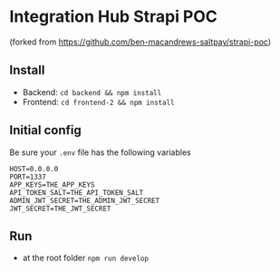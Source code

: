 # Integration Hub Strapi POC

(forked from https://github.com/ben-macandrews-saltpay/strapi-poc)

## Install

- Backend: `cd backend && npm install`
- Frontend: `cd frontend-2 && npm install`

## Initial config

Be sure your `.env` file has the following variables

```
HOST=0.0.0.0
PORT=1337
APP_KEYS=THE_APP_KEYS
API_TOKEN_SALT=THE_API_TOKEN_SALT
ADMIN_JWT_SECRET=THE_ADMIN_JWT_SECRET
JWT_SECRET=THE_JWT_SECRET
```

## Run

- at the root folder `npm run develop`
